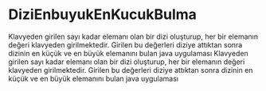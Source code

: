# DiziEnbuyukEnKucukBulma
Klavyeden girilen sayı kadar elemanı olan bir dizi oluşturup, her bir elemanın değeri klavyeden girilmektedir. Girilen bu değerleri diziye attıktan sonra dizinin en küçük ve en büyük elemanını bulan java uygulaması
Klavyeden girilen sayı kadar elemanı olan bir dizi oluşturup, her bir elemanın değeri klavyeden girilmektedir. Girilen bu değerleri diziye attıktan sonra dizinin en küçük ve en büyük elemanını bulan java uygulaması
